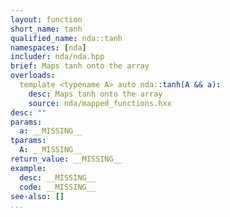 ```yaml
---
layout: function
short_name: tanh
qualified_name: nda::tanh
namespaces: [nda]
includer: nda/nda.hpp
brief: Maps tanh onto the array
overloads:
  template <typename A> auto nda::tanh(A && a):
    desc: Maps tanh onto the array
    source: nda/mapped_functions.hxx
desc: ""
params:
  a: __MISSING__
tparams:
  A: __MISSING__
return_value: __MISSING__
example:
  desc: __MISSING__
  code: __MISSING__
see-also: []
...
```

